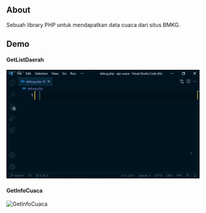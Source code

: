 ## About
Sebuah library PHP untuk mendapatkan data cuaca dari situs BMKG.

## Demo

#### GetListDaerah
![GetListDaerah](https://github.com/IhsanDevs/BMKG-PHP_Library/raw/master/demo/GetListDaerah.gif)


#### GetInfoCuaca
![GetInfoCuaca](https://github.com/IhsanDevs/BMKG-PHP_Library/raw/master/demo/GetInfoCuaca.gif)

